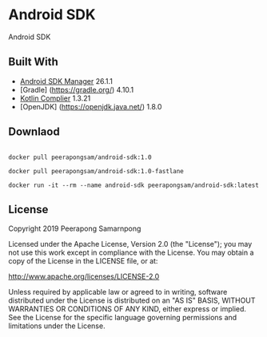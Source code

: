 # Android SDK

Android SDK

## Built With

* [Android SDK Manager](https://developer.android.com/studio) 26.1.1
* [Gradle] (https://gradle.org/) 4.10.1
* [Kotlin Complier](https://kotlinlang.org/) 1.3.21
* [OpenJDK] (https://openjdk.java.net/) 1.8.0

## Downlaod

```

docker pull peerapongsam/android-sdk:1.0

docker pull peerapongsam/android-sdk:1.0-fastlane

docker run -it --rm --name android-sdk peerapongsam/android-sdk:latest

```

## License

Copyright 2019 Peerapong Samarnpong

Licensed under the Apache License, Version 2.0 (the "License"); you may not use this work except in compliance with the License. You may obtain a copy of the License in the LICENSE file, or at:

http://www.apache.org/licenses/LICENSE-2.0

Unless required by applicable law or agreed to in writing, software distributed under the License is distributed on an "AS IS" BASIS, WITHOUT WARRANTIES OR CONDITIONS OF ANY KIND, either express or implied. See the License for the specific language governing permissions and limitations under the License.
